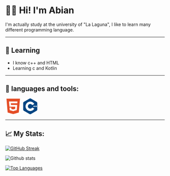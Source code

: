 # 👋😀 Hi! I'm Abian

I'm actually study at the university of "La Laguna",
I like to learn many different programming language.

---

## 📖 Learning

- I know c++ and HTML
- Learning c and Kotlin

---

## 🧰 languages and tools:

<div class="Icons" align="left">
  <img src="https://github.com/devicons/devicon/blob/master/icons/html5/html5-plain.svg" alt="HTML" width="50" height="50">
  <img src="https://github.com/devicons/devicon/blob/master/icons/cplusplus/cplusplus-plain.svg" alt="C++" width="50" height="50">
</div>

---

## 📈 My Stats:

[![GitHub Streak](https://streak-stats.demolab.com?user=AbianSL&theme=tokyonight&hide_border=true&border_radius=6&date_format=n%2Fj%5B%2FY%5D&mode=weekly)](https://git.io/streak-stats)

![Github stats](https://github-readme-stats.vercel.app/api?username=AbianSL&show_icons=true&theme=tokyonight)

[![Top Languages](https://github-readme-stats.vercel.app/api/top-langs/?username=AbianSL&exclude_rep=Exercism_Problems&hide_progress=false&theme=tokyonight)](https://github.com/anuraghazra/github-readme-stats)

